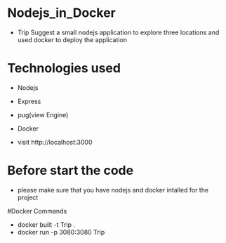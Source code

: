 # Nodejs_in_Docker

- Trip Suggest a small nodejs application to explore three locations and used docker to deploy the application

# Technologies used
 - Nodejs
 - Express
 - pug(view Engine)
 - Docker
 
 - visit http://localhost:3000
 
# Before start the code
  - please make sure that you have nodejs and docker intalled for the project

#Docker Commands
  - docker built -t Trip .
  - docker run -p 3080:3080 Trip
